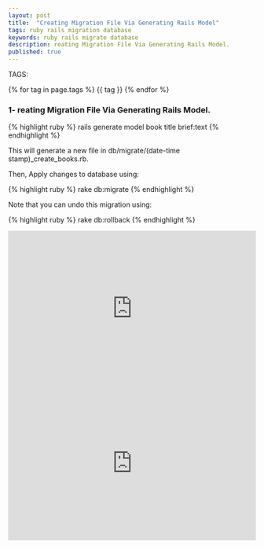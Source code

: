 ```yaml
---
layout: post
title:  "Creating Migration File Via Generating Rails Model"
tags: ruby rails migration database 
keywords: ruby rails migrate database
description: reating Migration File Via Generating Rails Model.
published: true
---
```


   TAGS:
   
   {% for tag in page.tags %} {{ tag }} {% endfor %}

<h3>1- reating Migration File Via Generating Rails Model.</h3>

{% highlight ruby %}
rails generate model book title brief:text
{% endhighlight %}

This will generate a new file in db/migrate/(date-time stamp)_create_books.rb.

Then, Apply changes to database using:

{% highlight ruby %}
rake db:migrate
{% endhighlight %}

Note that you can undo this migration using:

{% highlight ruby %}
rake db:rollback
{% endhighlight %}

<iframe width="100%" height="315" src="https://www.youtube.com/embed/ck3LhvLtLZI" frameborder="0" allowfullscreen></iframe>
<iframe width="100%" height="315" src="https://www.youtube.com/embed/UpsRsGvMRYA" frameborder="0" allowfullscreen></iframe>

